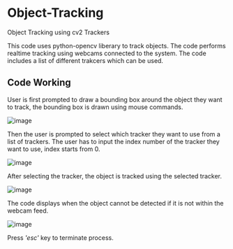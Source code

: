 # Object-Tracking
Object Tracking using cv2 Trackers

This code uses python-opencv liberary to track objects. The code performs realtime tracking using webcams connected to the system. 
The code includes a list of different trakcers which can be used. 

## Code Working

User is first prompted to draw a bounding box around the object they want to track, the bounding box is drawn using mouse commands. 

![image](https://github.com/user-attachments/assets/e9c6ea7d-3ade-4ba9-848d-e8d29f71c65c)

Then the user is prompted to select which tracker they want to use from a list of trackers. The user has to input the index number of the tracker they want to use, index starts from 0. 

![image](https://github.com/user-attachments/assets/3ebec8e3-1b75-4e22-9361-7cc640981e51)

After selecting the tracker, the object is tracked using the selected tracker. 

![image](https://github.com/user-attachments/assets/344370b9-f0b6-4b94-9720-c4fd4bd19b49)

The code displays when the object cannot be detected if it is not within the webcam feed. 

![image](https://github.com/user-attachments/assets/27f11dcc-536a-424e-b37a-cfec91dbb024)


Press *'esc'* key to terminate process. 
